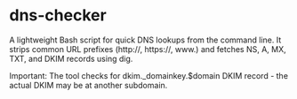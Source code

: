 # dns-checker
A lightweight Bash script for quick DNS lookups from the command line. It strips common URL prefixes (http://, https://, www.) and fetches NS, A, MX, TXT, and DKIM records using dig.

Important: The tool checks for dkim._domainkey.$domain DKIM record - the actual DKIM may be at another subdomain.
